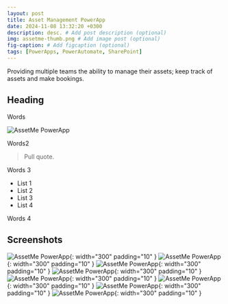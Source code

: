 ```yaml
---
layout: post
title: Asset Management PowerApp
date: 2024-11-08 13:32:20 +0300
description: desc. # Add post description (optional)
img: assetme-thumb.png # Add image post (optional)
fig-caption: # Add figcaption (optional)
tags: [PowerApps, PowerAutomate, SharePoint]
---
```

Providing multiple teams the ability to manage their assets; keep track of assets and make bookings.

## Heading
Words

![AssetMe PowerApp]({{site.baseurl}}/assets/img/assetme-2.png)

Words2

>Pull quote.

Words 3

* List 1
* List 2
* List 3
* List 4

Words 4

## Screenshots

![AssetMe PowerApp]({{site.baseurl}}/assets/img/assetme-1.png){: width="300" padding="10" }
![AssetMe PowerApp]({{site.baseurl}}/assets/img/assetme-2.png){: width="300" padding="10" }
![AssetMe PowerApp]({{site.baseurl}}/assets/img/assetme-3.png){: width="300" padding="10" }
![AssetMe PowerApp]({{site.baseurl}}/assets/img/assetme-4.png){: width="300" padding="10" }
![AssetMe PowerApp]({{site.baseurl}}/assets/img/assetme-5.png){: width="300" padding="10" }
![AssetMe PowerApp]({{site.baseurl}}/assets/img/assetme-6.png){: width="300" padding="10" }
![AssetMe PowerApp]({{site.baseurl}}/assets/img/assetme-7.png){: width="300" padding="10" }
![AssetMe PowerApp]({{site.baseurl}}/assets/img/assetme-8.png){: width="300" padding="10" }

